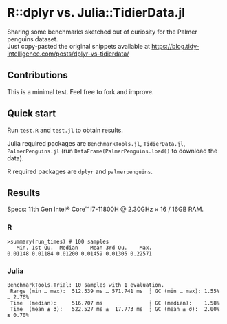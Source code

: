 # R::dplyr vs. Julia::TidierData.jl  

Sharing some benchmarks sketched out of curiosity for the Palmer penguins dataset.  
Just copy-pasted the original snippets available at https://blog.tidy-intelligence.com/posts/dplyr-vs-tidierdata/   

## Contributions  

This is a minimal test. Feel free to fork and improve.  

## Quick start  

Run `test.R` and `test.jl` to obtain results.  

Julia required packages are `BenchmarkTools.jl`, `TidierData.jl`, `PalmerPenguins.jl` (run `DataFrame(PalmerPenguins.load()` to download the data).  

R required packages are `dplyr` and `palmerpenguins`.  


## Results  

Specs: 11th Gen Intel® Core™ i7-11800H @ 2.30GHz × 16 / 16GB RAM.  

### R  

```
>summary(run_times) # 100 samples
   Min. 1st Qu.  Median    Mean 3rd Qu.    Max. 
0.01148 0.01184 0.01200 0.01459 0.01305 0.22571 

```

### Julia  

```
BenchmarkTools.Trial: 10 samples with 1 evaluation.
 Range (min … max):  512.539 ms … 571.741 ms  ┊ GC (min … max): 1.55% … 2.76%
 Time  (median):     516.707 ms               ┊ GC (median):    1.58%
 Time  (mean ± σ):   522.527 ms ±  17.773 ms  ┊ GC (mean ± σ):  2.00% ± 0.70%

```